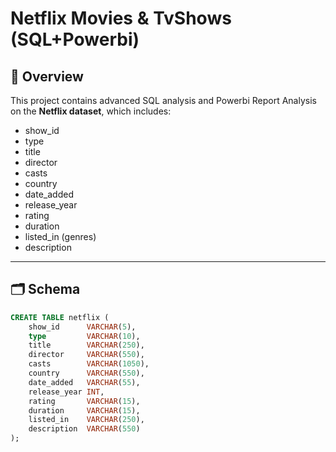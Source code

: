 # Netflix Movies & TvShows (SQL+Powerbi)

## 📝 Overview

This project contains advanced SQL analysis and Powerbi Report Analysis on the **Netflix dataset**, which includes:
- show_id
- type
- title 
- director
- casts  
- country 
- date_added
- release_year
- rating
- duration 
- listed_in (genres)
- description

---

## 🗂️ Schema

```sql
CREATE TABLE netflix (
    show_id      VARCHAR(5),
    type         VARCHAR(10),
    title        VARCHAR(250),
    director     VARCHAR(550),
    casts        VARCHAR(1050),
    country      VARCHAR(550),
    date_added   VARCHAR(55),
    release_year INT,
    rating       VARCHAR(15),
    duration     VARCHAR(15),
    listed_in    VARCHAR(250),
    description  VARCHAR(550)
);
```
